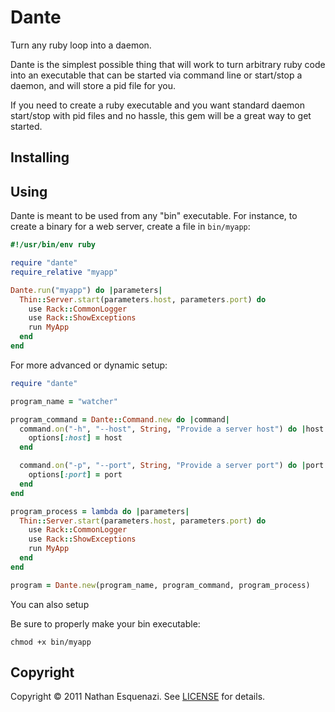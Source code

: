 Dante
=====

Turn any ruby loop into a daemon.

Dante is the simplest possible thing that will work to turn arbitrary ruby code into an executable that
can be started via command line or start/stop a daemon, and will store a pid file for you.

If you need to create a ruby executable and you want standard daemon start/stop with pid files
and no hassle, this gem will be a great way to get started.

Installing
----------

Using
-----

Dante is meant to be used from any "bin" executable.
For instance, to create a binary for a web server, create a file in `bin/myapp`:

``` ruby
#!/usr/bin/env ruby

require "dante"
require_relative "myapp"

Dante.run("myapp") do |parameters|
  Thin::Server.start(parameters.host, parameters.port) do
    use Rack::CommonLogger
    use Rack::ShowExceptions
    run MyApp
  end
end
```

For more advanced or dynamic setup:

``` ruby
require "dante"

program_name = "watcher"

program_command = Dante::Command.new do |command|
  command.on("-h", "--host", String, "Provide a server host") do |host|
    options[:host] = host
  end

  command.on("-p", "--port", String, "Provide a server port") do |port|
    options[:port] = port
  end
end

program_process = lambda do |parameters|
  Thin::Server.start(parameters.host, parameters.port) do
    use Rack::CommonLogger
    use Rack::ShowExceptions
    run MyApp
  end
end

program = Dante.new(program_name, program_command, program_process)
```

You can also setup

Be sure to properly make your bin executable:

``` shell
chmod +x bin/myapp
```


## Copyright

Copyright © 2011 Nathan Esquenazi. See [LICENSE](https://github.com/bazaarlabs/dante/blob/master/LICENSE) for details.
